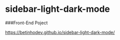 # sidebar-light-dark-mode
###Front-End Poject

https://betinhodev.github.io/sidebar-light-dark-mode/
